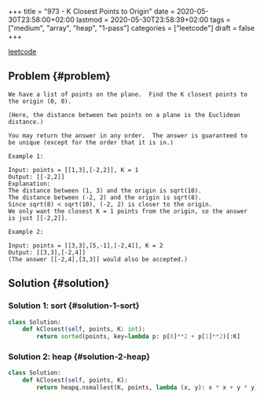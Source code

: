 +++
title = "973 - K Closest Points to Origin"
date = 2020-05-30T23:58:00+02:00
lastmod = 2020-05-30T23:58:39+02:00
tags = ["medium", "array", "heap", "1-pass"]
categories = ["leetcode"]
draft = false
+++

[leetcode](https://leetcode.com/problems/k-closest-points-to-origin/)


## Problem {#problem}

```text
We have a list of points on the plane.  Find the K closest points to the origin (0, 0).

(Here, the distance between two points on a plane is the Euclidean distance.)

You may return the answer in any order.  The answer is guaranteed to be unique (except for the order that it is in.)

Example 1:

Input: points = [[1,3],[-2,2]], K = 1
Output: [[-2,2]]
Explanation:
The distance between (1, 3) and the origin is sqrt(10).
The distance between (-2, 2) and the origin is sqrt(8).
Since sqrt(8) < sqrt(10), (-2, 2) is closer to the origin.
We only want the closest K = 1 points from the origin, so the answer is just [[-2,2]].

Example 2:

Input: points = [[3,3],[5,-1],[-2,4]], K = 2
Output: [[3,3],[-2,4]]
(The answer [[-2,4],[3,3]] would also be accepted.)
```


## Solution {#solution}


### Solution 1: sort {#solution-1-sort}

```python
class Solution:
    def kClosest(self, points, K: int):
        return sorted(points, key=lambda p: p[0]**2 + p[1]**2)[:K]
```


### Solution 2: heap {#solution-2-heap}

```python
class Solution:
    def kClosest(self, points, K):
        return heapq.nsmallest(K, points, lambda (x, y): x * x + y * y)
```
